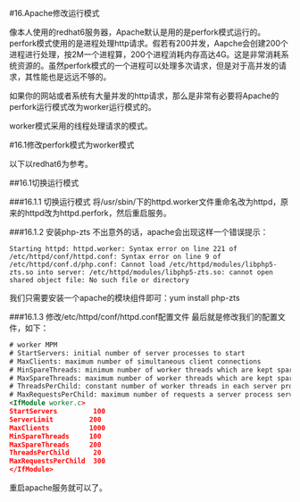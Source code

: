 #16.Apache修改运行模式

  像本人使用的redhat6服务器，Apache默认是用的是perfork模式运行的。perfork模式使用的是进程处理http请求。假若有200并发，Aapche会创建200个进程进行处理，按2M一个进程算，200个进程消耗内存高达4G。这是非常消耗系统资源的。虽然perfork模式的一个进程可以处理多次请求，但是对于高并发的请求，其性能也是远远不够的。
  
  如果你的网站或者系统有大量并发的http请求，那么是非常有必要将Apache的perfork运行模式改为worker运行模式的。
  
  worker模式采用的线程处理请求的模式。

#16.1修改perfork模式为worker模式

  以下以redhat6为参考。

##16.1切换运行模式

  

###16.1.1 切换运行模式
 将/usr/sbin/下的httpd.worker文件重命名改为httpd，原来的httpd改为httpd.perfork，然后重启服务。

###16.1.2 安装php-zts
 不出意外的话，apache会出现这样一个错误提示：
```
Starting httpd: httpd.worker: Syntax error on line 221 of /etc/httpd/conf/httpd.conf: Syntax error on line 9 of /etc/httpd/conf.d/php.conf: Cannot load /etc/httpd/modules/libphp5-zts.so into server: /etc/httpd/modules/libphp5-zts.so: cannot open shared object file: No such file or directory
```
 我们只需要安装一个apache的模块组件即可：yum install php-zts

###16.1.3 修改/etc/httpd/conf/httpd.conf配置文件
 最后就是修改我们的配置文件，如下：

```xml
# worker MPM
# StartServers: initial number of server processes to start
# MaxClients: maximum number of simultaneous client connections
# MinSpareThreads: minimum number of worker threads which are kept spare
# MaxSpareThreads: maximum number of worker threads which are kept spare
# ThreadsPerChild: constant number of worker threads in each server process
# MaxRequestsPerChild: maximum number of requests a server process serves
<IfModule worker.c>
StartServers         100
ServerLimit         200
MaxClients          1000
MinSpareThreads     100
MaxSpareThreads     200
ThreadsPerChild      20
MaxRequestsPerChild  300
</IfModule>
```

 重启apache服务就可以了。


